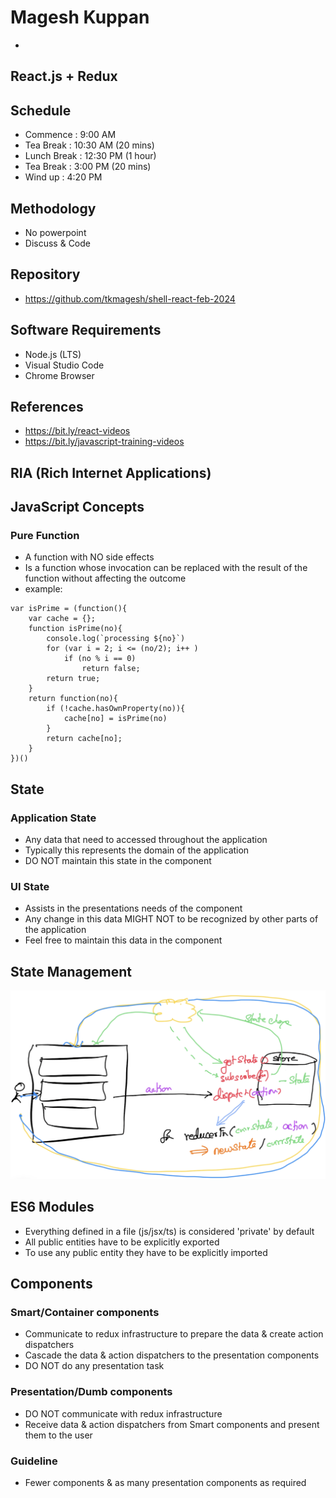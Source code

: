 # Magesh Kuppan
- 

## React.js + Redux

## Schedule
- Commence      : 9:00 AM
- Tea Break     : 10:30 AM (20 mins)
- Lunch Break   : 12:30 PM (1 hour)
- Tea Break     : 3:00 PM (20 mins)
- Wind up       : 4:20 PM 

## Methodology
- No powerpoint
- Discuss & Code

## Repository
- https://github.com/tkmagesh/shell-react-feb-2024

## Software Requirements
- Node.js (LTS)
- Visual Studio Code
- Chrome Browser

## References
- https://bit.ly/react-videos
- https://bit.ly/javascript-training-videos

## RIA (Rich Internet Applications)


## JavaScript Concepts
### Pure Function
- A function with NO side effects
- Is a function whose invocation can be replaced with the result of the function without affecting the outcome
- example:
```
var isPrime = (function(){
    var cache = {};
    function isPrime(no){
        console.log(`processing ${no}`)
        for (var i = 2; i <= (no/2); i++ )
            if (no % i == 0)
                return false;
        return true;
    }
    return function(no){
        if (!cache.hasOwnProperty(no)){
            cache[no] = isPrime(no)
        }
        return cache[no];
    }
})()
```

## State
### Application State
- Any data that need to accessed throughout the application
- Typically this represents the domain of the application
- DO NOT maintain this state in the component
### UI State
- Assists in the presentations needs of the component
- Any change in this data MIGHT NOT to be recognized by other parts of the application
- Feel free to maintain this data in the component

## State Management 
![image](./images/state-management.png)

## ES6 Modules
- Everything defined in a file (js/jsx/ts) is considered 'private' by default
- All public entities have to be explicitly exported
- To use any public entity they have to be explicitly imported

## Components
### Smart/Container components
- Communicate to redux infrastructure to prepare the data & create action dispatchers
- Cascade the data & action dispatchers to the presentation components
- DO NOT do any presentation task
### Presentation/Dumb components
- DO NOT communicate with redux infrastructure
- Receive data & action dispatchers from Smart components and present them to the user
### Guideline
- Fewer components & as many presentation components as required